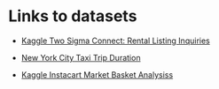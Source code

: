 # Links to datasets


* [Kaggle Two Sigma Connect: Rental Listing Inquiries](https://www.kaggle.com/c/two-sigma-connect-rental-listing-inquiries/data)

* [New York City Taxi Trip Duration](https://www.kaggle.com/c/nyc-taxi-trip-duration/data)

* [Kaggle Instacart Market Basket Analysiss](https://www.kaggle.com/c/instacart-market-basket-analysis/data)
